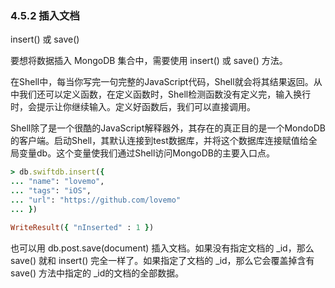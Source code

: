 ### 4.5.2 插入文档
insert() 或 save() 

要想将数据插入 MongoDB 集合中，需要使用 insert() 或 save() 方法。

在Shell中，每当你写完一句完整的JavaScript代码，Shell就会将其结果返回。从中我们还可以定义函数，在定义函数时，Shell检测函数没有定义完，输入换行时，会提示让你继续输入。定义好函数后，我们可以直接调用。

Shell除了是一个很酷的JavaScript解释器外，其存在的真正目的是一个MondoDB的客户端。启动Shell，其默认连接到test数据库，并将这个数据库连接赋值给全局变量db。这个变量使我们通过Shell访问MongoDB的主要入口点。

```ruby
> db.swiftdb.insert({
... "name": "lovemo",
... "tags": "iOS",
... "url": "https://github.com/lovemo"
... })

WriteResult({ "nInserted" : 1 })
```
也可以用 db.post.save(document) 插入文档。如果没有指定文档的 _id，那么 save() 就和 insert() 完全一样了。如果指定了文档的 _id，那么它会覆盖掉含有 save() 方法中指定的 _id的文档的全部数据。

